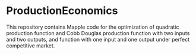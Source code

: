 # ProductionEconomics
 This repository contains Mapple code for the optimization of quadratic production function and Cobb Douglas production function with two inputs and two outputs, and function with one input and one output under perfect competitive market.
